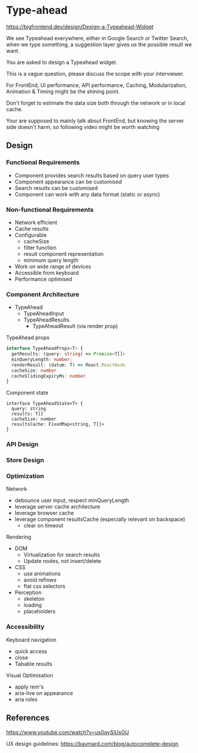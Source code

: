 # Type-ahead

https://bigfrontend.dev/design/Design-a-Typeahead-Widget

We see Typeahead everywhere, either in Google Search or Twitter Search, when we type something, a suggestion layer gives us the possible result we want.

You are asked to design a Typeahead widget.

This is a vague question, please discuss the scope with your interviewer.

For FrontEnd, UI performance, API performance, Caching, Modularization, Animation & Timing might be the shining point.

Don't forget to estimate the data size both through the network or in local cache.

Your are supposed to mainly talk about FrontEnd, but knowing the server side doesn't harm, so following video might be worth watching

## Design

### Functional Requirements

- Component provides search results based on query user types
- Component appearance can be customised
- Search results can be customised
- Component can work with any data format (static or async)

### Non-functional Requirements

- Network efficient
- Cache results
- Configurable
  - cacheSize
  - filter function
  - result component representation
  - minimum query length
- Work on wide range of devices
- Accessible from keyboard
- Performance optimised

### Component Architecture

- TypeAhead
  - TypeAheadInput
  - TypeAheadResults
    - TypeAheadResult (via render prop)

TypeAhead props

```typescript
interface TypeAheadProps<T> {
  getResults: (query: string) => Promise<T[]>
  minQueryLength: number;
  renderResult: (datum: T) => React.ReactNode
  cacheSize: number
  cacheSlidingExpiryMs: number
}
```

Component state

```
interface TypeAheadState<T> {
  query: string
  results: T[]
  cacheSize: number
  resultsCache: FixedMap<string, T[]>
}
```

### API Design



### Store Design


### Optimization

Network

- debounce user input, respect minQueryLength
- leverage server cache architecture
- leverage browser cache 
- leverage component resultsCache (especially relevant on backspace)
  - clear on timeout

Rendering

- DOM
  - Virtualization for search results
  - Update nodes, not insert/delete
- CSS
  - use animations
  - avoid reflows
  - flat css selectors 
- Perception
  - skeleton
  - loading
  - placeholders

### Accessibility

Keyboard navigation 
  - quick access
  - close
  - Tabable results

Visual Optimisation

- apply rem's
- aria-live on appearance
- aria roles

## References

https://www.youtube.com/watch?v=us0qySiUsGU

UX design guidelines:
https://baymard.com/blog/autocomplete-design
